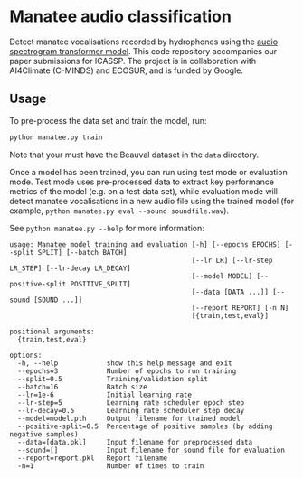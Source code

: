 # Manatee audio classification
Detect manatee vocalisations recorded by hydrophones using the [audio spectrogram transformer model](https://github.com/YuanGongND/ast). This code repository accompanies our paper submissions for ICASSP. The project is in collaboration with AI4Climate (C-MINDS) and ECOSUR, and is funded by Google.

## Usage
To pre-process the data set and train the model, run:
```bash
python manatee.py train
```

Note that your must have the Beauval dataset in the `data` directory.

Once a model has been trained, you can run using test mode or evaluation mode. Test mode uses pre-processed data to extract key performance metrics of the model (e.g. on a test data set), while evaluation mode will detect manatee vocalisations in a new audio file using the trained model (for example, `python manatee.py eval --sound soundfile.wav`).

See `python manatee.py --help` for more information:

```
usage: Manatee model training and evaluation [-h] [--epochs EPOCHS] [--split SPLIT] [--batch BATCH]
                                             [--lr LR] [--lr-step LR_STEP] [--lr-decay LR_DECAY]
                                             [--model MODEL] [--positive-split POSITIVE_SPLIT]
                                             [--data [DATA ...]] [--sound [SOUND ...]]
                                             [--report REPORT] [-n N]
                                             [{train,test,eval}]

positional arguments:
  {train,test,eval}

options:
  -h, --help            show this help message and exit
  --epochs=3            Number of epochs to run training
  --split=0.5           Training/validation split
  --batch=16            Batch size
  --lr=1e-6             Initial learning rate
  --lr-step=5           Learning rate scheduler epoch step
  --lr-decay=0.5        Learning rate scheduler step decay
  --model=model.pth     Output filename for trained model
  --positive-split=0.5  Percentage of positive samples (by adding negative samples)
  --data=[data.pkl]     Input filename for preprocessed data
  --sound=[]            Input filename for sound file for evaluation
  --report=report.pkl   Report filename
  -n=1                  Number of times to train
```
